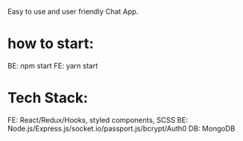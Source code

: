 Easy to use and user friendly Chat App.

# how to start:
BE: npm start 
FE: yarn start

# Tech Stack:
FE: React/Redux/Hooks, styled components, SCSS
BE: Node.js/Express.js/socket.io/passport.js/bcrypt/Auth0
DB: MongoDB
